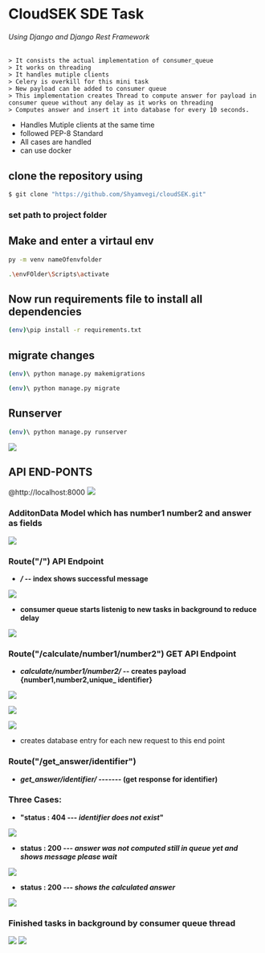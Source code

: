 # CloudSEK SDE Task
###### Using Django and Django Rest Framework

	> It consists the actual implementation of consumer_queue
    > It works on threading
    > It handles mutiple clients
    > Celery is overkill for this mini task
    > New payload can be added to consumer queue
    > This implementation creates Thread to compute answer for payload in consumer queue without any delay as it works on threading
    > Computes answer and insert it into database for every 10 seconds.

- Handles Mutiple clients at the same time
- followed PEP-8 Standard    
- All cases are handled
- can use docker

## clone the repository using

```sh
$ git clone "https://github.com/Shyamvegi/cloudSEK.git"
```


### set path to project folder

## Make and enter a virtaul env  

```sh
py -m venv nameOfenvfolder
```
```sh
.\envFOlder\Scripts\activate
```  

## Now run requirements file to install all dependencies 

```sh
(env)\pip install -r requirements.txt
```      

## migrate changes

```sh
(env)\ python manage.py makemigrations 
```
```sh
(env)\ python manage.py migrate 
```

## Runserver
```sh
(env)\ python manage.py runserver 
```
![](\Images\initialize.png)


## API END-PONTS  
  
@http://localhost:8000
![](\Images\routes.png)

### AdditonData Model which has number1 number2 and answer as fields

![](\Images\datamodel.png)


### Route("/") API Endpoint

-  **_/_ -- index shows successful message**

![](/Images/index.png)

-  **consumer queue starts listenig to new tasks in background to reduce delay**

![](/Images/consumerQueue.png)

### Route("/calculate/number1/number2") GET API Endpoint

-  **_calculate/number1/number2/_  -- creates payload {number1,number2,unique_
identifier}**    

![](/Images/calculate.png)

![](/Images/tasksadded.png)

![](/Images/calculate2.png)

-  creates database entry for each new request to this end point

### Route("/get_answer/identifier")

-  **_get_answer/identifier/_ ------- (get response for identifier)** 

### Three Cases:

-  **"status : 404 --- _identifier does not exist_"** 

![](/Images/case1.png)

-  **status : 200 --- _answer was not computed still in queue yet and shows message please wait_**

![](/Images/case2.png)

-  **status : 200 --- _shows the calculated answer_**

![](/Images/case3.png)

### Finished tasks in background by consumer queue thread
![](/Images/finishedtasks.png)
![](/Images/tasksadded2.png)